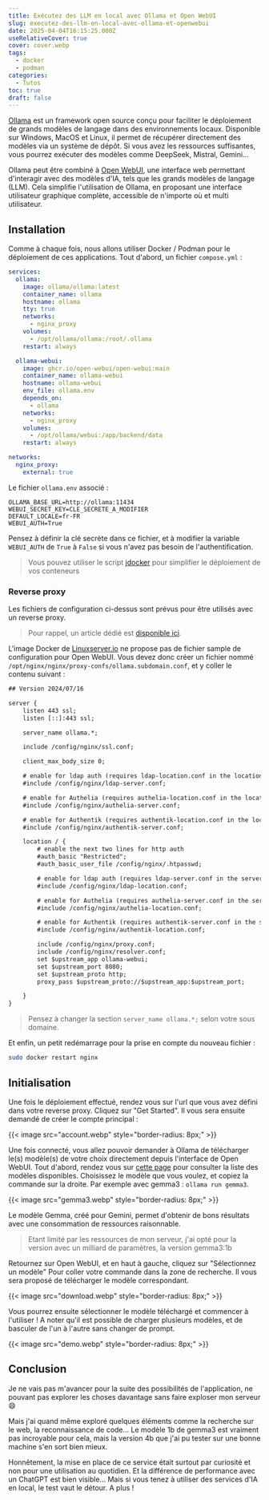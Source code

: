```yaml
---
title: Exécutez des LLM en local avec Ollama et Open WebUI
slug: executez-des-llm-en-local-avec-ollama-et-openwebui
date: 2025-04-04T16:15:25.000Z
useRelativeCover: true
cover: cover.webp
tags:
  - docker
  - podman
categories:
  - Tutos
toc: true
draft: false
---
```


[Ollama](https://ollama.com/) est un framework open source conçu pour faciliter le déploiement de grands modèles de langage dans des environnements locaux. Disponible sur Windows, MacOS et Linux, il permet de récupérer directement des modèles via un système de dépôt. Si vous avez les ressources suffisantes, vous pourrez exécuter des modèles comme DeepSeek, Mistral, Gemini...

Ollama peut être combiné à [Open WebUI](https://github.com/open-webui/open-webui), une interface web permettant d'interagir avec des modèles d'IA, tels que les grands modèles de langage (LLM). Cela simplifie l'utilisation de Ollama, en proposant une interface utilisateur graphique complète, accessible de n'importe où et multi utilisateur.

## Installation

Comme à chaque fois, nous allons utiliser Docker / Podman pour le déploiement de ces applications. Tout d'abord, un fichier `compose.yml` :

```yml
services:
  ollama:
    image: ollama/ollama:latest
    container_name: ollama
    hostname: ollama
    tty: true
    networks:
      - nginx_proxy
    volumes:
      - /opt/ollama/ollama:/root/.ollama
    restart: always

  ollama-webui:
    image: ghcr.io/open-webui/open-webui:main
    container_name: ollama-webui
    hostname: ollama-webui
    env_file: ollama.env
    depends_on:
      - ollama
    networks:
      - nginx_proxy
    volumes:
      - /opt/ollama/webui:/app/backend/data
    restart: always

networks:
  nginx_proxy:
    external: true
```

Le fichier `ollama.env` associé : 

```env
OLLAMA_BASE_URL=http://ollama:11434
WEBUI_SECRET_KEY=CLE_SECRETE_A_MODIFIER
DEFAULT_LOCALE=fr-FR
WEBUI_AUTH=True
```

Pensez à définir la clé secrète dans ce fichier, et à modifier la variable `WEBUI_AUTH` de `True` à `False` si vous n'avez pas besoin de l'authentification.

> Vous pouvez utiliser le script [jdocker](https://github.com/jeremky/jdocker) pour simplifier le déploiement de vos conteneurs

### Reverse proxy

Les fichiers de configuration ci-dessus sont prévus pour être utilisés avec un reverse proxy.

> Pour rappel, un article dédié est [disponible ici](/posts/reverse-proxy-nginx/).

L'image Docker de [Linuxserver.io](https://docs.linuxserver.io/general/swag/) ne propose pas de fichier sample de configuration pour Open WebUI. Vous devez donc créer un fichier nommé `/opt/nginx/nginx/proxy-confs/ollama.subdomain.conf`, et y coller le contenu suivant :

```txt
## Version 2024/07/16

server {
    listen 443 ssl;
    listen [::]:443 ssl;

    server_name ollama.*;

    include /config/nginx/ssl.conf;

    client_max_body_size 0;

    # enable for ldap auth (requires ldap-location.conf in the location block)
    #include /config/nginx/ldap-server.conf;

    # enable for Authelia (requires authelia-location.conf in the location block)
    #include /config/nginx/authelia-server.conf;

    # enable for Authentik (requires authentik-location.conf in the location block)
    #include /config/nginx/authentik-server.conf;

    location / {
        # enable the next two lines for http auth
        #auth_basic "Restricted";
        #auth_basic_user_file /config/nginx/.htpasswd;

        # enable for ldap auth (requires ldap-server.conf in the server block)
        #include /config/nginx/ldap-location.conf;

        # enable for Authelia (requires authelia-server.conf in the server block)
        #include /config/nginx/authelia-location.conf;

        # enable for Authentik (requires authentik-server.conf in the server block)
        #include /config/nginx/authentik-location.conf;

        include /config/nginx/proxy.conf;
        include /config/nginx/resolver.conf;
        set $upstream_app ollama-webui;
        set $upstream_port 8080;
        set $upstream_proto http;
        proxy_pass $upstream_proto://$upstream_app:$upstream_port;

    }
}
```

> Pensez à changer la section `server_name ollama.*;` selon votre sous domaine.

Et enfin, un petit redémarrage pour la prise en compte du nouveau fichier :

```bash
sudo docker restart nginx
```

## Initialisation

Une fois le déploiement effectué, rendez vous sur l'url que vous avez défini dans votre reverse proxy. Cliquez sur "Get Started". Il vous sera ensuite demandé de créer le compte principal : 

{{< image src="account.webp" style="border-radius: 8px;" >}}

Une fois connecté, vous allez pouvoir demander à Ollama de télécharger le(s) modèle(s) de votre choix directement depuis l'interface de Open WebUI. Tout d'abord, rendez vous sur [cette page](https://ollama.com/search) pour consulter la liste des modèles disponibles. Choisissez le modèle que vous voulez, et copiez la commande sur la droite. Par exemple avec gemma3 : `ollama run gemma3`.

{{< image src="gemma3.webp" style="border-radius: 8px;" >}}

Le modèle Gemma, créé pour Gemini, permet d'obtenir de bons résultats avec une consommation de ressources raisonnable.

> Etant limité par les ressources de mon serveur, j'ai opté pour la version avec un milliard de paramètres, la version gemma3:1b

Retournez sur Open WebUI, et en haut à gauche, cliquez sur "Sélectionnez un modèle" Pour coller votre commande dans la zone de recherche. Il vous sera proposé de télécharger le modèle correspondant.

{{< image src="download.webp" style="border-radius: 8px;" >}}

Vous pourrez ensuite sélectionner le modèle téléchargé et commencer à l'utiliser ! A noter qu'il est possible de charger plusieurs modèles, et de basculer de l'un à l'autre sans changer de prompt.

{{< image src="demo.webp" style="border-radius: 8px;" >}}

## Conclusion

Je ne vais pas m'avancer pour la suite des possibilités de l'application, ne pouvant pas explorer les choses davantage sans faire exploser mon serveur :smile:

Mais j'ai quand même exploré quelques éléments comme la recherche sur le web, la reconnaissance de code... Le modèle 1b de gemma3 est vraiment pas incroyable pour cela, mais la version 4b que j'ai pu tester sur une bonne machine s'en sort bien mieux.

Honnêtement, la mise en place de ce service était surtout par curiosité et non pour une utilisation au quotidien. Et la différence de performance avec un ChatGPT est bien visible... Mais si vous tenez à utiliser des services d'IA en local, le test vaut le détour. A plus !
